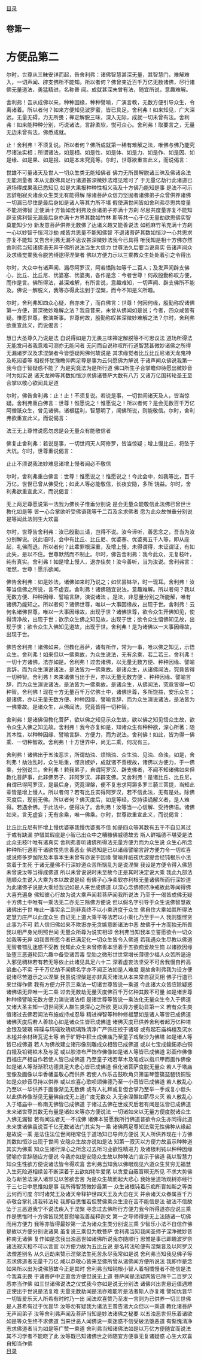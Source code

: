 <div class="menu"><a href="/lotus-sutra/#/table-of-contents">目录</a></div>
<hgroup>
  <h2>卷第一</h2>
  <h1>方便品第二</h1>
</hgroup>
<p>
  尔时，世尊从三昧安详而起，告舍利弗：诸佛智慧甚深无量，其智慧门，难解难入，一切声闻、辟支佛所不能知。所以者何？佛曾亲近百千万亿无数诸佛，尽行诸佛无量道法，勇猛精进，名称普
  闻。成就甚深未曾有法，随宜所说，意趣难解。
</p>
<p>
  舍利弗！吾从成佛以来，种种因缘，种种譬喻，广演言教，无数方便引导众生，令离诸着。所以者何？如来方便知见波罗蜜，皆已具足。舍利弗！如来知见，广大深远。无量无碍，力无所畏；禅定解脱三昧，深入无际，成就一切未曾有法。舍利弗！如来能种种分别，巧说诸法，言辞柔软，悦可众心。舍利弗！取要言之，无量无边未曾有法，佛悉成就。
</p>
<p>
  止！舍利弗！不须复说。所以者何？佛所成就第一稀有难解之法，唯佛与佛乃能究尽诸法实相；所谓诸法，如是相、如是性、如是体、如是力、如是作、如是因、如是缘、如是果、如是报、如是本末究竟等。尔时，世尊欲重宣此义，而说偈言：
</p>
<div class="commentary">
  <span>世雄不可量</span
  ><span>诸天及世人</span
  ><span>一切众生类</span
  ><span>无能知佛者</span>
  <span>佛力无所畏</span
  ><span>解脱诸三昧</span
  ><span>及佛诸余法</span
  ><span>无能测量者</span>
  <span>本从无数佛</span
  ><span>具足行诸道</span
  ><span>甚深微妙法</span
  ><span>难见难可了</span>
  <span>于无量亿劫</span
  ><span>行此诸道已</span
  ><span>道场得成果</span
  ><span>我已悉知见</span>
  <span>如是大果报</span
  ><span>种种性相义</span
  ><span>我及十方佛</span
  ><span>乃能知是事</span>
  <span>是法不可示</span
  ><span>言辞相寂灭</span
  ><span>诸余众生类</span
  ><span>无有能得解</span>
  <span>除诸菩萨众</span
  ><span>信力坚固者</span
  ><span>诸佛弟子众</span
  ><span>曾供养诸佛</span>
  <span>一切漏已尽</span
  ><span>住是最后身</span
  ><span>如是诸人等</span
  ><span>其力所不堪</span>
  <span>假使满世间</span
  ><span>皆如舍利弗</span
  ><span>尽思共度量</span
  ><span>不能测佛智</span>
  <span>正使满十方</span
  ><span>皆如舍利弗</span
  ><span>及余诸弟子</span
  ><span>亦满十方刹</span>
  <span>尽思共度量</span
  ><span>亦复不能知</span>
  <span>辟支佛利智</span
  ><span>无漏最后身</span
  ><span>亦满十方界</span
  ><span>其数如竹林</span>
  <span>斯等共一心</span
  ><span>于亿无量劫</span
  ><span>欲思佛实智</span
  ><span>莫能知少分</span>
  <span>新发意菩萨</span
  ><span>供养无数佛</span
  ><span>了达诸义趣</span
  ><span>又能善说法</span>
  <span>如稻麻竹苇</span
  ><span>充满十方刹</span
  ><span>一心以妙智</span
  ><span>于恒河沙劫</span>
  <span>咸皆共思量</span
  ><span>不能知佛智</span>
  <span>不退诸菩萨</span
  ><span>其数如恒沙</span
  ><span>一心共思求</span
  ><span>亦复不能知</span>
  <span>又告舍利弗</span
  ><span>无漏不思议</span
  ><span>甚深微妙法</span
  ><span>我今已具得</span>
  <span>唯我知是相</span
  ><span>十方佛亦然</span>
  <span>舍利弗当知</span
  ><span>诸佛语无异</span
  ><span>于佛所说法</span
  ><span>当生大信力</span>
  <span>世尊法久后</span
  ><span>要当说真实</span>
  <span>告诸声闻众</span
  ><span>及求缘觉乘</span
  ><span>我令脱苦缚</span
  ><span>逮得涅槃者</span>
  <span>佛以方便力</span
  ><span>示以三乘教</span
  ><span>众生处处着</span
  ><span>引之令得出</span>
</div>
<p>
  尔时，大众中有诸声闻、漏尽阿罗汉，阿若憍陈如等千二百人；及发声闻辟支佛心，比丘、比丘尼、优婆塞、优婆夷，各作是念：今者世尊！何故殷勤称叹方便，而作是言。佛所得法，甚深难解，有所言说，意趣难知，一切声闻、辟支佛所不能及。佛说一解脱义，我等亦得此法到于涅槃，而今不知是义所趣。
</p>
<p>
  尔时，舍利弗知四众心疑，自亦未了，而白佛言：世尊！何因何缘，殷勤称叹诸佛第一方便，甚深微妙难解之法？我自昔来，未曾从佛闻如是说；今者，四众咸皆有疑。惟愿世尊，敷演斯事。世尊何故，殷勤称叹甚深微妙难解之法？尔时，舍利弗欲重宣此义，而说偈言：
</p>
<div class="commentary">
  <span>慧日大圣尊</span
  ><span>久乃说是法</span>
  <span>自说得如是</span
  ><span>力无畏三昧</span
  ><span>禅定解脱等</span
  ><span>不可思议法</span>
  <span>道场所得法</span
  ><span>无能发问者</span
  ><span>我意难可测</span
  ><span>亦无能问者</span>
  <span>无问而自说</span
  ><span>称叹所行道</span
  ><span>智慧甚微妙</span
  ><span>诸佛之所得</span>
  <span>无漏诸罗汉</span
  ><span>及求涅槃者</span
  ><span>今皆堕疑网</span
  ><span>佛何故说是</span>
  <span>其求缘觉者</span
  ><span>比丘比丘尼</span
  ><span>诸天龙鬼神</span
  ><span>及乾闼婆等</span>
  <span>相视怀犹豫</span
  ><span>瞻仰两足尊</span
  ><span>是事为云何</span
  ><span>愿佛为解说</span>
  <span>于诸声闻众</span
  ><span>佛说我第一</span
  ><span>我今自于智</span
  ><span>疑惑不能了</span>
  <span>为是究竟法</span
  ><span>为是所行道</span>
  <span>佛口所生子</span
  ><span>合掌瞻仰待</span
  ><span>愿出微妙音</span
  ><span>时为如实说</span>
  <span>诸天龙神等</span
  ><span>其数如恒沙</span
  ><span>求佛诸菩萨</span
  ><span>大数有八万</span>
  <span>又诸万亿国</span
  ><span>转轮圣王至</span
  ><span>合掌以敬心</span
  ><span>欲闻具足道</span>
</div>
<p>
  尔时，佛告舍利弗：止！止！不须复说。若说是事，一切世间诸天及人，皆当惊疑。舍利弗重白佛言：世尊！惟愿说之！惟愿说之！所以者何？是会无数百千万亿阿僧祇众生，曾见诸佛，诸根猛利，智慧明了，闻佛所说，则能敬信。尔时，舍利弗欲重宣此义，而说偈言：
</p>
<div class="commentary">
  <span>法王无上尊</span
  ><span>惟说愿勿虑</span
  ><span>是会无量众</span
  ><span>有能敬信者</span>
</div>
<p>
  佛复止舍利弗：若说是事，一切世间天人阿修罗，皆当惊疑；增上慢比丘，将坠于大坑。尔时，世尊重说偈言：
</p>
<div class="commentary">
  <span>止止不须说</span
  ><span>我法妙难思</span
  ><span>诸增上慢者</span
  ><span>闻必不敬信</span>
</div>
<p>
  尔时，舍利弗重白佛言：世尊！惟愿说之！惟愿说之！今此会中，如我等比，百千万亿，世世已曾从佛受化；如此人等必能敬信，长夜安隐，多所
  饶益。尔时，舍利弗欲重宣此义，而说偈言：
</p>
<div class="commentary">
  <span>无上两足尊</span
  ><span>愿说第一法</span
  ><span>我为佛长子</span
  ><span>惟垂分别说</span>
  <span>是会无量众</span
  ><span>能敬信此法</span
  ><span>佛已曾世世</span
  ><span>教化如是等</span>
  <span>皆一心合掌</span
  ><span>欲听受佛语</span
  ><span>我等千二百</span
  ><span>及余求佛者</span>
  <span>愿为此众故</span
  ><span>惟垂分别说</span
  ><span>是等闻此法</span
  ><span>则生大欢喜</span>
</div>
<p>
  尔时，世尊告舍利弗：汝已殷勤三请，岂得不说。汝今谛听，善思念之，吾当为汝分别解说。说此语时，会中有比丘、比丘尼、优婆塞、优婆夷五千人等，即从座起，礼佛而退。所以者何？此辈罪根深重，及增上慢，未得谓得，未证谓证，有如此失，是以不住。世尊默然而不制止。尔时，佛告舍利弗：我今此众，无复枝叶，纯有真实。舍利弗！如是增上慢人，退亦佳矣！汝今善听，当为汝说。舍利弗言：唯然，世尊！愿乐欲闻。
</p>
<p>
  佛告舍利弗：如是妙法，诸佛如来时乃说之；如优昙钵华，时一现耳。舍利弗！汝等当信佛之所说，言不虚妄。舍利弗！诸佛随宜说法，意趣难解。所以者何？我以无数方便、种种因缘、譬喻言辞，演说诸法
  。是法，非思量分别之所能解，唯有诸佛乃能知之。所以者何？诸佛世尊，唯以一大事因缘故，出现于世。舍利弗！云何名诸佛世尊，唯以一大事因缘故，出现于世？诸佛世尊，欲令众生开佛知见，使得清净故，出现于世；欲示众生佛之知见故，出现于世；欲令众生悟佛知见故，出现于世；欲令众生入佛知见道故，出现于世。舍利弗！是为诸佛以一大事因缘故，出现于世。
</p>
<p>
  佛告舍利弗！诸佛如来，但教化菩萨，诸有所作，常为一事，唯以佛之知见，示悟众生。舍利弗！如来但以一佛乘故，为众生说法，无有余乘，若二若三。舍利弗！一切十方诸佛，法亦如是。舍利弗！过去诸佛，以无量无数方便、种种因缘、譬喻言辞，而为众生演说诸法，是法皆为一佛乘故。是诸众生，从诸佛闻法，究竟皆得一切种智。舍利弗！未来诸佛当出于世，亦以无量无数方便
  、种种因缘、譬喻言辞，而为众生演说诸法，是法皆为一佛乘故。是诸众生，从佛闻法，究竟皆得一切种智。舍利佛！现在十方无量百千万亿佛土中，诸佛世尊，多所饶益，安乐众生；是诸佛，亦以无量无数方便、种种因缘、譬喻言辞，而为众生演说诸法，是法皆为一佛乘故。是诸众生，从佛闻法，究竟皆得一切种智。
</p>
<p>
  舍利弗！是诸佛但教化菩萨，欲以佛之知见示众生故，欲以佛之知见悟众生故，欲令众生入佛之知见故。舍利弗！我今亦复如是，知诸众生有种种欲，深心所著；随其本性，以种种因缘、譬喻言辞、方便力，而为说法。舍利佛！如此，皆为得一佛乘、一切种智故。舍利弗！十方世界中，尚无二乘，何况有三。
</p>
<p>
  舍利弗！诸佛出于五浊恶世，所谓劫浊、烦恼浊、众生浊、见浊、命浊。如是，舍利弗！劫浊乱时，众生垢重，悭贪嫉妒，成就诸不善根故，诸佛以方便力，于一佛乘，分别说三。舍利弗！若我弟子，自谓阿罗汉、辟支佛者，不闻不知诸佛如来但教化菩萨事，此非佛弟子、非阿罗汉、非辟支佛。又舍利弗！是诸比丘、比丘尼，自谓已得阿罗汉，是最后身，究竟涅槃，便不复志求阿耨多罗三藐三菩提，当知此辈皆是增上慢人。所以者何？若有比丘实得阿罗汉，若不信此法，无有是处。除佛灭度后，现前无佛。所以者何？佛灭度后，如是等经，受持读诵解义者，是人难得。若遇余佛，于此法中，便得决了。舍利弗！汝等当一心信解、受持佛语。诸佛如来，言无虚妄；无有余乘，唯一佛乘。尔时，世尊欲重宣此义，而说偈言：
</p>
<div class="commentary">
  <span>比丘比丘尼</span
  ><span>有怀增上慢</span
  ><span>优婆塞我慢</span
  ><span>优婆夷不信</span>
  <span>如是四众等</span
  ><span>其数有五千</span
  ><span>不自见其过</span
  ><span>于戒有缺漏</span>
  <span>护惜其瑕疵</span
  ><span>是小智已出</span
  ><span>众中之糟糠</span
  ><span>佛威德故去</span>
  <span>斯人鲜福德</span
  ><span>不堪受是法</span
  ><span>此众无枝叶</span
  ><span>唯有诸真实</span>
  <span>舍利弗善听</span
  ><span>诸佛所得法</span
  ><span>无量方便力</span
  ><span>而为众生说</span>
  <span>众生心所念</span
  ><span>种种所行道</span
  ><span>若干诸欲性</span
  ><span>先世善恶业</span>
  <span>佛悉知是已</span
  ><span>以诸缘譬喻</span
  ><span>言辞方便力</span
  ><span>令一切欢喜</span>
  <span>或说修多罗</span
  ><span>伽陀及本事</span
  ><span>本生未曾有</span
  ><span>亦说于因缘</span>
  <span>譬喻并祇夜</span
  ><span>优波提舍经</span
  ><span>钝根乐小法</span
  ><span>贪着于生死</span>
  <span>于诸无量佛</span
  ><span>不行深妙道</span
  ><span>众苦所恼乱</span
  ><span>为是说涅槃</span>
  <span>我设是方便</span
  ><span>令得入佛慧</span
  ><span>未曾说汝等</span
  ><span>当得成佛道</span>
  <span>所以未曾说</span
  ><span>说时未至故</span
  ><span>今正是其时</span
  ><span>决定说大乘</span>
  <span>我此九部法</span
  ><span>随顺众生说</span
  ><span>入大乘为本</span
  ><span>以故说是经</span>
  <span>有佛子心净</span
  ><span>柔软亦利根</span
  ><span>无量诸佛所</span
  ><span>而行深妙道</span>
  <span>为此诸佛子</span
  ><span>说是大乘经</span
  ><span>我记如是人</span
  ><span>来世成佛道</span>
  <span>以深心念佛</span
  ><span>修持净戒故</span
  ><span>此等闻得佛</span
  ><span>大喜充遍身</span>
  <span>佛知彼心行</span
  ><span>故为说大乘</span
  ><span>声闻若菩萨</span
  ><span>闻我所说法</span>
  <span>乃至于一偈</span
  ><span>皆成佛无疑</span>
  <span>十方佛土中</span
  ><span>唯有一乘法</span
  ><span>无二亦无三</span
  ><span>除佛方便说</span>
  <span>但以假名字</span
  ><span>引导于众生</span
  ><span>说佛智慧故</span
  ><span>诸佛出于世</span>
  <span>唯此一事实</span
  ><span>余二则非真</span
  ><span>终不以小乘</span
  ><span>济度于众生</span>
  <span>佛自住大乘</span
  ><span>如其所得法</span
  ><span>定慧力庄严</span
  ><span>以此度众生</span>
  <span>自证无上道</span
  ><span>大乘平等法</span
  ><span>若以小乘化</span
  ><span>乃至于一人</span>
  <span>我则堕悭贪</span
  ><span>此事为不可</span>
  <span>若人信归佛</span
  ><span>如来不欺诳</span
  ><span>亦无贪嫉意</span
  ><span>断诸法中恶</span>
  <span>故佛于十方</span
  ><span>而独无所畏</span
  ><span>我以相严身</span
  ><span>光明照世间</span>
  <span>无量众所尊</span
  ><span>为说实相印</span>
  <span>舍利弗当知</span
  ><span>我本立誓愿</span
  ><span>欲令一切众</span
  ><span>如我等无异</span>
  <span>如我昔所愿</span
  ><span>今者已满足</span
  ><span>化一切众生</span
  ><span>皆令入佛道</span>
  <span>若我遇众生</span
  ><span>尽教以佛道</span
  ><span>无智者错乱</span
  ><span>迷惑不受教</span>
  <span>我知此众生</span
  ><span>未曾修善本</span
  ><span>坚着于五欲</span
  ><span>痴爱故生恼</span>
  <span>以诸欲因缘</span
  ><span>坠堕三恶道</span
  ><span>轮回六趣中</span
  ><span>备受诸苦毒</span>
  <span>受胎之微形</span
  ><span>世世常增长</span
  ><span>薄德少福人</span
  ><span>众苦所逼迫</span>
  <span>入邪见稠林</span
  ><span>若有若无等</span
  ><span>依止此诸见</span
  ><span>具足六十二</span>
  <span>深着虚妄法</span
  ><span>坚受不可舍</span
  ><span>我慢自矜高</span
  ><span>谄曲心不实</span>
  <span>于千万亿劫</span
  ><span>不闻佛名字</span
  ><span>亦不闻正法</span
  ><span>如是人难度</span>
  <span>是故舍利弗</span
  ><span>我为设方便</span
  ><span>说诸尽苦道</span
  ><span>示之以涅槃</span>
  <span>我虽说涅槃</span
  ><span>是亦非真灭</span
  ><span>诸法从本来</span
  ><span>常自寂灭相</span>
  <span>佛子行道已</span
  ><span>来世得作佛</span>
  <span>我有方便力</span
  ><span>开示三乘法</span
  ><span>一切诸世尊</span
  ><span>皆说一乘道</span>
  <span>今此诸大众</span
  ><span>皆应除疑惑</span
  ><span>诸佛语无异</span
  ><span>唯一无二乘</span>
  <span>过去无数劫</span
  ><span>无量灭度佛</span
  ><span>百千万亿种</span
  ><span>其数不可量</span>
  <span>如是诸世尊</span
  ><span>种种缘譬喻</span
  ><span>无数方便力</span
  ><span>演说诸法相</span>
  <span>是诸世尊等</span
  ><span>皆说一乘法</span
  ><span>化无量众生</span
  ><span>令入于佛道</span>
  <span>又诸大圣主</span
  ><span>知一切世间</span
  ><span>天人群生类</span
  ><span>深心之所欲</span>
  <span>更以异方便</span
  ><span>助显第一义</span>
  <span>若有众生类</span
  ><span>值诸过去佛</span
  ><span>若闻法布施</span
  ><span>或持戒忍辱</span>
  <span>精进禅智等</span
  ><span>种种修福慧</span
  ><span>如是诸人等</span
  ><span>皆已成佛道</span>
  <span>诸佛灭度后</span
  ><span>若人善软心</span
  ><span>如是诸众生</span
  ><span>皆已成佛道</span>
  <span>诸佛灭度已</span
  ><span>供养舍利者</span
  ><span>起万亿种塔</span
  ><span>金银及玻璃</span>
  <span>砗磲与玛瑙</span
  ><span>玫瑰琉璃珠</span
  ><span>清净广严饰</span
  ><span>庄校于诸塔</span>
  <span>或有起石庙</span
  ><span>栴檀及沉水</span
  ><span>木榓并余材</span
  ><span>砖瓦泥土等</span>
  <span>若于旷野中</span
  ><span>积土成佛庙</span
  ><span>乃至童子戏</span
  ><span>聚沙为佛塔</span>
  <span>如是诸人等</span
  ><span>皆已成佛道</span>
  <span>若人为佛故</span
  ><span>建立诸形像</span
  ><span>刻雕成众相</span
  ><span>皆已成佛道</span>
  <span>或以七宝成</span
  ><span>鍮鉐赤白铜</span
  ><span>白镴及铅锡</span
  ><span>铁木及与泥</span>
  <span>或以胶漆布</span
  ><span>严饰作佛像</span
  ><span>如是诸人等</span
  ><span>皆已成佛道</span>
  <span>彩画作佛像</span
  ><span>百福庄严相</span
  ><span>自作若使人</span
  ><span>皆已成佛道</span>
  <span>乃至童子戏</span
  ><span>若草木及笔</span
  ><span>或以指爪甲</span
  ><span>而画作佛像</span>
  <span>如是诸人等</span
  ><span>渐渐积功德</span
  ><span>具足大悲心</span
  ><span>皆已成佛道</span>
  <span>但化诸菩萨</span
  ><span>度脱无量众</span>
  <span>若人于塔庙</span
  ><span>宝像及画像</span
  ><span>以华香幡盖</span
  ><span>敬心而供养</span>
  <span>若使人作乐</span
  ><span>击鼓吹角贝</span
  ><span>箫笛琴箜篌</span
  ><span>琵琶铙铜钹</span>
  <span>如是众妙音</span
  ><span>尽持以供养</span>
  <span>或以欢喜心</span
  ><span>歌呗颂佛德</span
  ><span>乃至一小音</span
  ><span>皆已成佛道</span>
  <span>若人散乱心</span
  ><span>乃至以一华</span
  ><span>供养于画像</span
  ><span>渐见无数佛</span>
  <span>或有人礼拜</span
  ><span>或复但合掌</span
  ><span>乃至举一手</span
  ><span>或复小低头</span>
  <span>以此供养像</span
  ><span>渐见无量佛</span
  ><span>自成无上道</span
  ><span>广度无数众</span>
  <span>入无余涅槃</span
  ><span>如薪尽火灭</span>
  <span>若人散乱心</span
  ><span>入于塔庙中</span
  ><span>一称南无佛</span
  ><span>皆已成佛道</span>
  <span>于诸过去佛</span
  ><span>在世或灭后</span
  ><span>若有闻是法</span
  ><span>皆已成佛道</span>
  <span>未来诸世尊</span
  ><span>其数无有量</span
  ><span>是诸如来等</span
  ><span>亦方便说法</span>
  <span>一切诸如来</span
  ><span>以无量方便</span
  ><span>度脱诸众生</span
  ><span>入佛无漏智</span>
  <span>若有闻法者</span
  ><span>无一不成佛</span>
  <span>诸佛本誓愿</span
  ><span>我所行佛道</span
  ><span>普欲令众生</span
  ><span>亦同得此道</span>
  <span>未来世诸佛</span
  ><span>虽说百千亿</span
  ><span>无数诸法门</span
  ><span>其实为一乘</span>
  <span>诸佛两足尊</span
  ><span>知法常无性</span
  ><span>佛种从缘起</span
  ><span>是故说一乘</span>
  <span>是法住法位</span
  ><span>世间相常住</span
  ><span>于道场知已</span
  ><span>导师方便说</span>
  <span>天人所供养</span
  ><span>现在十方佛</span
  ><span>其数如恒沙</span
  ><span>出现于世间</span>
  <span>安隐众生故</span
  ><span>亦说如是法</span>
  <span>知第一寂灭</span
  ><span>以方便力故</span
  ><span>虽示种种道</span
  ><span>其实为佛乘</span>
  <span>知众生诸行</span
  ><span>深心之所念</span
  ><span>过去所习业</span
  ><span>欲性精进力</span>
  <span>及诸根利钝</span
  ><span>以种种因缘</span
  ><span>譬喻亦言辞</span
  ><span>随应方便说</span>
  <span>今我亦如是</span
  ><span>安隐众生故</span
  ><span>以种种法门</span
  ><span>宣示于佛道</span>
  <span>我以智慧力</span
  ><span>知众生性欲</span
  ><span>方便说诸法</span
  ><span>皆令得欢喜</span>
  <span>舍利弗当知</span
  ><span>我以佛眼观</span
  ><span>见六道众生</span
  ><span>贫穷无福慧</span>
  <span>入生死险道</span
  ><span>相续苦不断</span
  ><span>深着于五欲</span
  ><span>如牦牛爱尾</span>
  <span>以贪爱自蔽</span
  ><span>盲暝无所见</span>
  <span>不求大势佛</span
  ><span>及与断苦法</span
  ><span>深入诸邪见</span
  ><span>以苦欲舍苦</span>
  <span>为是众生故</span
  ><span>而起大悲心</span>
  <span>我始坐道场</span
  ><span>观树亦经行</span
  ><span>于三七日中</span
  ><span>思惟如是事</span>
  <span>我所得智慧</span
  ><span>微妙最第一</span>
  <span>众生诸根钝</span
  ><span>着乐痴所盲</span
  ><span>如斯之等类</span
  ><span>云何而可度</span>
  <span>尔时诸梵王</span
  ><span>及诸天帝释</span
  ><span>护世四天王</span
  ><span>及大自在天</span>
  <span>并余诸天众</span
  ><span>眷属百千万</span
  ><span>恭敬合掌礼</span
  ><span>请我转法轮</span>
  <span>我即自思惟</span
  ><span>若但赞佛乘</span
  ><span>众生没在苦</span
  ><span>不能信是法</span>
  <span>破法不信故</span
  ><span>坠于三恶道</span
  ><span>我宁不说法</span
  ><span>疾入于涅槃</span>
  <span>寻念过去佛</span
  ><span>所行方便力</span
  ><span>我今所得道</span
  ><span>亦应说三乘</span>
  <span>作是思惟时</span
  ><span>十方佛皆现</span
  ><span>梵音慰喻我</span
  ><span>善哉释迦文</span>
  <span>第一之导师</span
  ><span>得是无上法</span
  ><span>随诸一切佛</span
  ><span>而用方便力</span>
  <span>我等亦皆得</span
  ><span>最妙第一法</span
  ><span>为诸众生类</span
  ><span>分别说三乘</span>
  <span>少智乐小法</span
  ><span>不自信作佛</span
  ><span>是故以方便</span
  ><span>分别说诸果</span>
  <span>虽复说三乘</span
  ><span>但为教菩萨</span>
  <span>舍利弗当知</span
  ><span>我闻圣师子</span
  ><span>深净微妙音</span
  ><span>称南无诸佛</span>
  <span>复作如是念</span
  ><span>我出浊恶世</span
  ><span>如诸佛所说</span
  ><span>我亦随顺行</span>
  <span>思惟是事已</span
  ><span>即趣波罗奈</span
  ><span>诸法寂灭相</span
  ><span>不可以言宣</span>
  <span>以方便力故</span
  ><span>为五比丘说</span>
  <span>是名转法轮</span
  ><span>便有涅槃音</span
  ><span>及以阿罗汉</span
  ><span>法僧差别名</span>
  <span>从久远劫来</span
  ><span>赞示涅槃法</span
  ><span>生死苦永尽</span
  ><span>我常如是说</span>
  <span>舍利弗当知</span
  ><span>我见佛子等</span
  ><span>志求佛道者</span
  ><span>无量千万亿</span>
  <span>咸以恭敬心</span
  ><span>皆来至佛所</span
  ><span>曾从诸佛闻</span
  ><span>方便所说法</span>
  <span>我即作是念</span
  ><span>如来所以出</span
  ><span>为说佛慧故</span
  ><span>今正是其时</span>
  <span>舍利弗当知</span
  ><span>钝根小智人</span
  ><span>着相憍慢者</span
  ><span>不能信是法</span>
  <span>今我喜无畏</span>
  <span>于诸菩萨中</span
  ><span>正直舍方便</span
  ><span>但说无上道</span>
  <span>菩萨闻是法</span
  ><span>疑网皆已除</span
  ><span>千二百罗汉</span
  ><span>悉亦当作佛</span>
  <span>如三世诸佛</span
  ><span>说法之仪式</span
  ><span>我今亦如是</span
  ><span>说无分别法</span>
  <span>诸佛兴出世</span
  ><span>悬远值遇难</span
  ><span>正使出于世</span
  ><span>说是法复难</span>
  <span>无量无数劫</span
  ><span>闻是法亦难</span
  ><span>能听是法者</span
  ><span>斯人亦复难</span>
  <span>譬如优昙华</span
  ><span>一切皆爱乐</span
  ><span>天人所希有</span
  ><span>时时乃一出</span>
  <span>闻法欢喜赞</span
  ><span>乃至发一言</span
  ><span>则为已供养</span
  ><span>一切三世佛</span>
  <span>是人甚希有</span
  ><span>过于优昙华</span>
  <span>汝等勿有疑</span
  ><span>我为诸法王</span
  ><span>普告诸大众</span
  ><span>但以一乘道</span>
  <span>教化诸菩萨</span
  ><span>无声闻弟子</span>
  <span>汝等舍利弗</span
  ><span>声闻及菩萨</span
  ><span>当知是妙法</span
  ><span>诸佛之秘要</span>
  <span>以五浊恶世</span
  ><span>但乐着诸欲</span
  ><span>如是等众生</span
  ><span>终不求佛道</span>
  <span>当来世恶人</span
  ><span>闻佛说一乘</span
  ><span>迷惑不信受</span
  ><span>破法堕恶道</span>
  <span>有惭愧清净</span
  ><span>志求佛道者</span
  ><span>当为如是等</span
  ><span>广赞一乘道</span>
  <span>舍利弗当知</span
  ><span>诸佛法如是</span
  ><span>以万亿方便</span
  ><span>随宜而说法</span>
  <span>其不习学者</span
  ><span>不能晓了此</span>
  <span>汝等既已知</span
  ><span>诸佛世之师</span
  ><span>随宜方便事</span
  ><span>无复诸疑惑</span>
  <span>心生大欢喜</span
  ><span>自知当作佛</span>
</div>
<div class="menu"><a href="/lotus-sutra/#/table-of-contents">目录</a></div>
